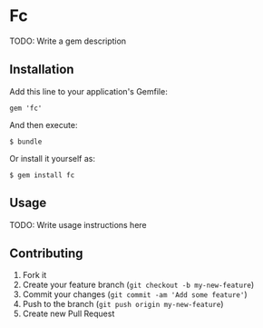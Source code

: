 # Fc

TODO: Write a gem description

## Installation

Add this line to your application's Gemfile:

    gem 'fc'

And then execute:

    $ bundle

Or install it yourself as:

    $ gem install fc

## Usage

TODO: Write usage instructions here

## Contributing

1. Fork it
2. Create your feature branch (`git checkout -b my-new-feature`)
3. Commit your changes (`git commit -am 'Add some feature'`)
4. Push to the branch (`git push origin my-new-feature`)
5. Create new Pull Request
